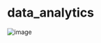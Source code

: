 # data_analytics

![image](https://github.com/amankumar003/olympics_azure_end_to_end_data_engineering/assets/91831652/b1a3f6e9-7621-4cd0-90b4-b1332f2fc7e9)
